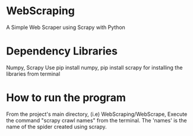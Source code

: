 # WebScraping
A Simple Web Scraper using Scrapy with Python

# Dependency Libraries
Numpy, Scrapy
Use pip install numpy, pip install scrapy for installing the libraries from terminal

# How to run the program
From the project's main directory, (i.e) WebScraping/WebScrape, Execute the command "scrapy crawl names" from the terminal.
The 'names' is the name of the spider created using scrapy.
